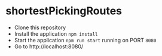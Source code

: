 # shortestPickingRoutes

- Clone this repository
- Install the application `npm install`
- Start the application `npm run start` running on PORT `8080`
- Go to http://localhost:8080/
